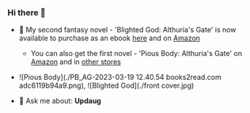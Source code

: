 ### Hi there 👋

- 📘 My second fantasy novel - 'Blighted God: Althuria's Gate' is now available to purchase as an ebook [here](https://books2read.com/u/47D82a) and on [Amazon](https://amzn.eu/d/emmwbjZ)
    + You can also get the first novel - 'Pious Body: Althuria's Gate' on [Amazon](https://amzn.eu/d/bqj4OJk) and in [other stores](https://books2read.com/u/m0q0zA)

- ![Pious Body](./PB_AG-2023-03-19 12.40.54 books2read.com adc6119b94a9.png), ![Blighted God](./front cover.jpg)
      
- 💬 Ask me about: **Updaug**

<!--
**timi95/timi95** is a ✨ _special_ ✨ repository because its `README.md` (this file) appears on your GitHub profile.

Here are some ideas to get you started:

- 🔭 I’m currently working on ...
- 🌱 I’m currently learning ...
- 👯 I’m looking to collaborate on ...
- 🤔 I’m looking for help with ...
- 💬 Ask me about ...
- 📫 How to reach me: ...
- 😄 Pronouns: ...
- ⚡ Fun fact: ...
-->
